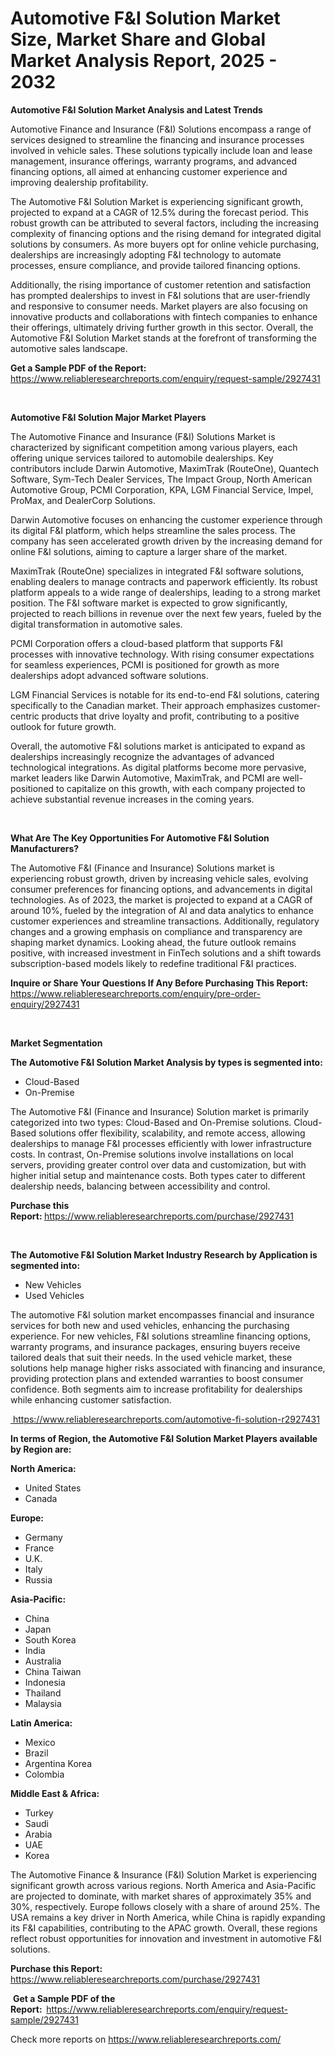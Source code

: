 <p><h1>Automotive F&I Solution Market Size, Market Share and Global Market Analysis Report, 2025 - 2032</h1></p><p><strong>Automotive F&I Solution Market Analysis and Latest Trends</strong></p>
<p><p>Automotive Finance and Insurance (F&I) Solutions encompass a range of services designed to streamline the financing and insurance processes involved in vehicle sales. These solutions typically include loan and lease management, insurance offerings, warranty programs, and advanced financing options, all aimed at enhancing customer experience and improving dealership profitability. </p><p>The Automotive F&I Solution Market is experiencing significant growth, projected to expand at a CAGR of 12.5% during the forecast period. This robust growth can be attributed to several factors, including the increasing complexity of financing options and the rising demand for integrated digital solutions by consumers. As more buyers opt for online vehicle purchasing, dealerships are increasingly adopting F&I technology to automate processes, ensure compliance, and provide tailored financing options. </p><p>Additionally, the rising importance of customer retention and satisfaction has prompted dealerships to invest in F&I solutions that are user-friendly and responsive to consumer needs. Market players are also focusing on innovative products and collaborations with fintech companies to enhance their offerings, ultimately driving further growth in this sector. Overall, the Automotive F&I Solution Market stands at the forefront of transforming the automotive sales landscape.</p></p>
<p><strong>Get a Sample PDF of the Report:&nbsp;</strong> <a href="https://www.reliableresearchreports.com/enquiry/request-sample/2927431?utm_campaign=3257&utm_medium=2&utm_source=Github&utm_content=ia&utm_term=12032025&utm_id=automotive-fi-solution">https://www.reliableresearchreports.com/enquiry/request-sample/2927431</a></p>
<p>&nbsp;</p>
<p><strong>Automotive F&I Solution Major Market Players</strong></p>
<p><p>The Automotive Finance and Insurance (F&I) Solutions Market is characterized by significant competition among various players, each offering unique services tailored to automobile dealerships. Key contributors include Darwin Automotive, MaximTrak (RouteOne), Quantech Software, Sym-Tech Dealer Services, The Impact Group, North American Automotive Group, PCMI Corporation, KPA, LGM Financial Service, Impel, ProMax, and DealerCorp Solutions.</p><p>Darwin Automotive focuses on enhancing the customer experience through its digital F&I platform, which helps streamline the sales process. The company has seen accelerated growth driven by the increasing demand for online F&I solutions, aiming to capture a larger share of the market.</p><p>MaximTrak (RouteOne) specializes in integrated F&I software solutions, enabling dealers to manage contracts and paperwork efficiently. Its robust platform appeals to a wide range of dealerships, leading to a strong market position. The F&I software market is expected to grow significantly, projected to reach billions in revenue over the next few years, fueled by the digital transformation in automotive sales.</p><p>PCMI Corporation offers a cloud-based platform that supports F&I processes with innovative technology. With rising consumer expectations for seamless experiences, PCMI is positioned for growth as more dealerships adopt advanced software solutions.</p><p>LGM Financial Services is notable for its end-to-end F&I solutions, catering specifically to the Canadian market. Their approach emphasizes customer-centric products that drive loyalty and profit, contributing to a positive outlook for future growth.</p><p>Overall, the automotive F&I solutions market is anticipated to expand as dealerships increasingly recognize the advantages of advanced technological integrations. As digital platforms become more pervasive, market leaders like Darwin Automotive, MaximTrak, and PCMI are well-positioned to capitalize on this growth, with each company projected to achieve substantial revenue increases in the coming years.</p></p>
<p>&nbsp;</p>
<p><strong>What Are The Key Opportunities For Automotive F&I Solution Manufacturers?</strong></p>
<p><p>The Automotive F&I (Finance and Insurance) Solutions market is experiencing robust growth, driven by increasing vehicle sales, evolving consumer preferences for financing options, and advancements in digital technologies. As of 2023, the market is projected to expand at a CAGR of around 10%, fueled by the integration of AI and data analytics to enhance customer experiences and streamline transactions. Additionally, regulatory changes and a growing emphasis on compliance and transparency are shaping market dynamics. Looking ahead, the future outlook remains positive, with increased investment in FinTech solutions and a shift towards subscription-based models likely to redefine traditional F&I practices.</p></p>
<p><strong>Inquire or Share Your Questions If Any Before Purchasing This Report:</strong> <a href="https://www.reliableresearchreports.com/enquiry/pre-order-enquiry/2927431?utm_campaign=3257&utm_medium=2&utm_source=Github&utm_content=ia&utm_term=12032025&utm_id=automotive-fi-solution">https://www.reliableresearchreports.com/enquiry/pre-order-enquiry/2927431</a></p>
<p>&nbsp;</p>
<p><strong>Market Segmentation</strong></p>
<p><strong>The Automotive F&I Solution Market Analysis by types is segmented into:</strong></p>
<p><ul><li>Cloud-Based</li><li>On-Premise</li></ul></p>
<p><p>The Automotive F&I (Finance and Insurance) Solution market is primarily categorized into two types: Cloud-Based and On-Premise solutions. Cloud-Based solutions offer flexibility, scalability, and remote access, allowing dealerships to manage F&I processes efficiently with lower infrastructure costs. In contrast, On-Premise solutions involve installations on local servers, providing greater control over data and customization, but with higher initial setup and maintenance costs. Both types cater to different dealership needs, balancing between accessibility and control.</p></p>
<p><strong>Purchase this Report:&nbsp;</strong><a href="https://www.reliableresearchreports.com/purchase/2927431?utm_campaign=3257&utm_medium=2&utm_source=Github&utm_content=ia&utm_term=12032025&utm_id=automotive-fi-solution">https://www.reliableresearchreports.com/purchase/2927431</a></p>
<p>&nbsp;</p>
<p><strong>The Automotive F&I Solution Market Industry Research by Application is segmented into:</strong></p>
<p><ul><li>New Vehicles</li><li>Used Vehicles</li></ul></p>
<p><p>The automotive F&I solution market encompasses financial and insurance services for both new and used vehicles, enhancing the purchasing experience. For new vehicles, F&I solutions streamline financing options, warranty programs, and insurance packages, ensuring buyers receive tailored deals that suit their needs. In the used vehicle market, these solutions help manage higher risks associated with financing and insurance, providing protection plans and extended warranties to boost consumer confidence. Both segments aim to increase profitability for dealerships while enhancing customer satisfaction.</p></p>
<p><a href="https://www.reliableresearchreports.com/automotive-fi-solution-r2927431?utm_campaign=3257&utm_medium=2&utm_source=Github&utm_content=ia&utm_term=12032025&utm_id=automotive-fi-solution">&nbsp;https://www.reliableresearchreports.com/automotive-fi-solution-r2927431</a></p>
<p><strong>In terms of Region, the Automotive F&I Solution Market Players available by Region are:</strong></p>
<p>
    <p> <strong> North America: </strong>
        <ul>
            <li>United States</li>
            <li>Canada</li>
        </ul>
        </p> 
    <p> <strong> Europe: </strong>
        <ul>
            <li>Germany</li>
            <li>France</li>
            <li>U.K.</li>
            <li>Italy</li>
            <li>Russia</li>
        </ul>
        </p> 
    <p> <strong> Asia-Pacific: </strong>
        <ul>
            <li>China</li>
            <li>Japan</li>
            <li>South Korea</li>
            <li>India</li>
            <li>Australia</li>
            <li>China Taiwan</li>
            <li>Indonesia</li>
            <li>Thailand</li>
            <li>Malaysia</li>
        </ul>
        </p> 
    <p> <strong> Latin America: </strong>
        <ul>
            <li>Mexico</li>
            <li>Brazil</li>
            <li>Argentina Korea</li>
            <li>Colombia</li>
        </ul>
        </p> 
    <p> <strong> Middle East & Africa: </strong>
        <ul>
            <li>Turkey</li>
            <li>Saudi</li>
            <li>Arabia</li>
            <li>UAE</li>
            <li>Korea</li>
        </ul>
    </p>
    </p>
<p><p>The Automotive Finance & Insurance (F&I) Solution Market is experiencing significant growth across various regions. North America and Asia-Pacific are projected to dominate, with market shares of approximately 35% and 30%, respectively. Europe follows closely with a share of around 25%. The USA remains a key driver in North America, while China is rapidly expanding its F&I capabilities, contributing to the APAC growth. Overall, these regions reflect robust opportunities for innovation and investment in automotive F&I solutions.</p></p>
<p><strong>Purchase this Report: </strong><a href="https://www.reliableresearchreports.com/purchase/2927431?utm_campaign=3257&utm_medium=2&utm_source=Github&utm_content=ia&utm_term=12032025&utm_id=automotive-fi-solution">https://www.reliableresearchreports.com/purchase/2927431</a></p>
<p>&nbsp;<strong>Get a Sample PDF of the Report:&nbsp;&nbsp;</strong><a href="https://www.reliableresearchreports.com/enquiry/request-sample/2927431?utm_campaign=3257&utm_medium=2&utm_source=Github&utm_content=ia&utm_term=12032025&utm_id=automotive-fi-solution">https://www.reliableresearchreports.com/enquiry/request-sample/2927431</a></p>
<p><strong></strong></p>
<p>Check more reports on <a href="https://www.reliableresearchreports.com/?utm_campaign=3257&utm_medium=2&utm_source=Github&utm_content=ia&utm_term=12032025&utm_id=automotive-fi-solution">https://www.reliableresearchreports.com/</a></p>